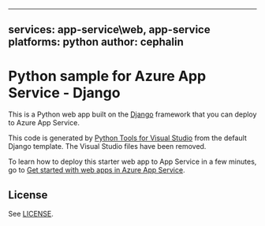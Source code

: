 
---
services: app-service\web, app-service
platforms: python
author: cephalin
---

# Python sample for Azure App Service - Django

This is a Python web app built on the [Django](https://www.djangoproject.com/) framework that you can deploy 
to Azure App Service. 

This code is generated by [Python Tools for Visual Studio](https://www.visualstudio.com/en-us/features/python-vs.aspx)
from the default Django template. The Visual Studio files have been removed.

To learn how to deploy this starter web app to App Service in a few minutes, go to 
[Get started with web apps in Azure App Service](https://azure.microsoft.com/en-us/documentation/articles/app-service-web-get-started/). 

## License

See [LICENSE](LICENSE).
